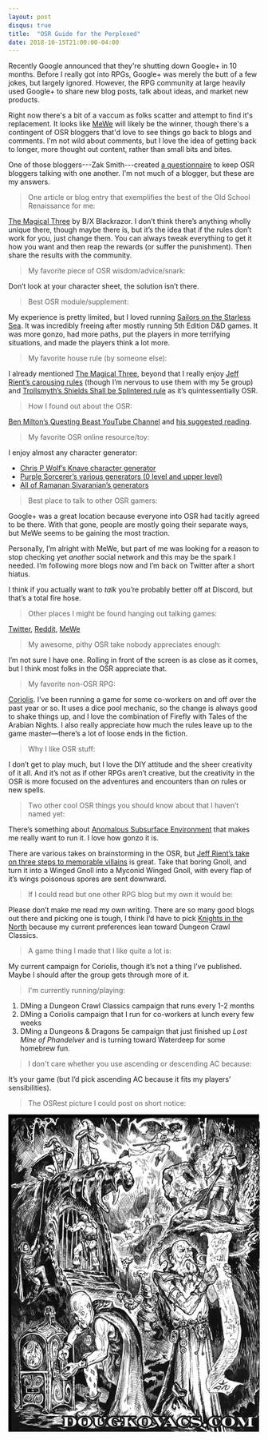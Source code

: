 ```yaml
---
layout: post
disqus: true
title:  "OSR Guide for the Perplexed"
date: 2018-10-15T21:00:00-04:00
---
```


Recently Google announced that they're shutting down Google+ in 10 months. Before I really got into RPGs, Google+ was merely the butt of a few jokes, but largely ignored. However, the RPG community at large heavily used Google+ to share new blog posts, talk about ideas, and market new products.

Right now there's a bit of a vaccum as folks scatter and attempt to find it's replacement. It looks like [MeWe](https://mewe.com) will likely be the winner, though there's a contingent of OSR bloggers that'd love to see things go back to blogs and comments. I'm not wild about comments, but I love the idea of getting back to longer, more thought out content, rather than small bits and bites.

One of those bloggers---Zak Smith---created [a questionnaire](http://dndwithpornstars.blogspot.com/2018/10/osr-guide-for-perplexed-questionnaire.html?zx=e64309889421c08a) to keep OSR bloggers talking with one another. I'm not much of a blogger, but these are my answers.

> One article or blog entry that exemplifies the best of the Old School Renaissance for me:

[The Magical Three](http://bxblackrazor.blogspot.com/2018/05/the-magical-three.html) by B/X Blackrazor. I don’t think there’s anything wholly unique there, though maybe there is, but it’s the idea that if the rules don’t work for you, just change them. You can always tweak everything to get it how you want and then reap the rewards (or suffer the punishment). Then share the results with the community.

> My favorite piece of OSR wisdom/advice/snark:

Don’t look at your character sheet, the solution isn’t there.

> Best OSR module/supplement:

My experience is pretty limited, but I loved running [Sailors on the Starless Sea](http://goodman-games.com/store/product/dungeon-crawl-classics-67-sailors-on-the-starless-sea-2/). It was incredibly freeing after mostly running 5th Edition D&D games. It was more gonzo, had more paths, put the players in more terrifying situations, and made the players think a lot more. 

> My favorite house rule (by someone else):

I already mentioned [The Magical Three](http://bxblackrazor.blogspot.com/2018/05/the-magical-three.html), beyond that I really enjoy [Jeff Rient’s carousing rules](http://jrients.blogspot.com/2008/12/party-like-its-999.html) (though I’m nervous to use them with my 5e group) and [Trollsmyth’s Shields Shall be Splintered rule](http://trollsmyth.blogspot.com/2008/05/shields-shall-be-splintered.html) as it’s quintessentially OSR.

> How I found out about the OSR:

[Ben Milton’s Questing Beast YouTube Channel](https://www.youtube.com/channel/UCvYwePdbWSEwUa-Pk02u3Zw) and [his suggested reading](http://questingblog.com/resources/).

> My favorite OSR online resource/toy:

I enjoy almost any character generator:

- [Chris P Wolf’s Knave character generator](http://chrispwolf.com/knave/)
- [Purple Sorcerer’s various generators (0 level and upper level)](https://purplesorcerer.com/tools.php)
- [All of Ramanan Sivaranjan’s generators](http://save.vs.totalpartykill.ca/web-apps/)

> Best place to talk to other OSR gamers:

Google+ was a great location because everyone into OSR had tacitly agreed to be there. With that gone, people are mostly going their separate ways, but MeWe seems to be gaining the most traction.

Personally, I’m alright with MeWe, but part of me was looking for a reason to stop checking yet *another* social network and this may be the spark I needed. I’m following more blogs now and I’m back on Twitter after a short hiatus.

I think if you actually want to _talk_ you’re probably better off at Discord, but that’s a total fire hose.

> Other places I might be found hanging out talking games:

[Twitter](https://mobile.twitter.com/wesbaker), [Reddit](https://www.reddit.com/user/wes_baker), [MeWe](mewe.com/i/wesbaker)

> My awesome, pithy OSR take nobody appreciates enough:

I’m not sure I have one. Rolling in front of the screen is as close as it comes, but I think most folks in the OSR appreciate that.

> My favorite non-OSR RPG:

[Coriolis](http://frialigan.se/en/games/coriolis-2/). I’ve been running a game for some co-workers on and off over the past year or so. It uses a dice pool mechanic, so the change is always good to shake things up, and I love the combination of Firefly with Tales of the Arabian Nights. I also really appreciate how much the rules leave up to the game master—there’s a lot of loose ends in the fiction.

> Why I like OSR stuff:

I don’t get to play much, but I love the DIY attitude and the sheer creativity of it all. And it’s not as if other RPGs aren’t creative, but the creativity in the OSR is more focused on the adventures and encounters than on rules or new spells.

> Two other cool OSR things you should know about that I haven’t named yet:

There’s something about [Anomalous Subsurface Environment](http://tenfootpole.org/ironspike/?p=63) that makes me really want to run it. I love how gonzo it is.

There are various takes on brainstorming in the OSR, but [Jeff Rient’s take on three steps to memorable villains](http://jrients.blogspot.com/2006/10/three-steps-to-memorable-villainy.html) is great. Take that boring Gnoll, and turn it into a Winged Gnoll into a Myconid Winged Gnoll, with every flap of it’s wings poisonous spores are sent downward.

> If I could read but one other RPG blog but my own it would be:

Please don’t make me read my own writing. There are so many good blogs out there and picking one is tough, I think I’d have to pick [Knights in the North](https://knightsinthenorth.blog) because my current preferences lean toward Dungeon Crawl Classics.

> A game thing I made that I like quite a lot is:

My current campaign for Coriolis, though it’s not a thing I’ve published. Maybe I should after the group gets through more of it.

> I'm currently running/playing:

1. DMing a Dungeon Crawl Classics campaign that runs every 1-2 months
2. DMing a Coriolis campaign that I run for co-workers at lunch every few weeks
3. DMing a Dungeons & Dragons 5e campaign that just finished up _Lost Mine of Phandelver_ and is turning toward Waterdeep for some homebrew fun.

> I don't care whether you use ascending or descending AC because:

It’s your game (but I’d pick ascending AC because it fits my players’ sensibilities).

> The OSRest picture I could post on short notice:

![Doug Kovacs art](./kovacs-dcc.jpg)
